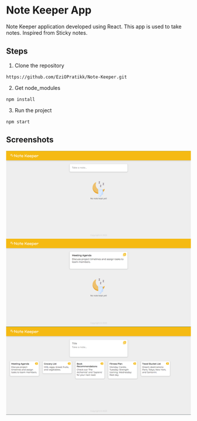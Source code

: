 # Note Keeper App

Note Keeper application developed using React. This app is used to take notes. Inspired from Sticky notes.

## Steps

1. Clone the repository

```
https://github.com/EziOPratikk/Note-Keeper.git
```

2. Get node_modules

```
npm install
```

3. Run the project

```
npm start
```

## Screenshots

<img src='src/images/screenshots/home-page.png' style="display: block;"/>
<img src='src/images/screenshots/add-note.png' style="display: block;"/>
<img src='src/images/screenshots/note-list.png' style="display: block;"/>